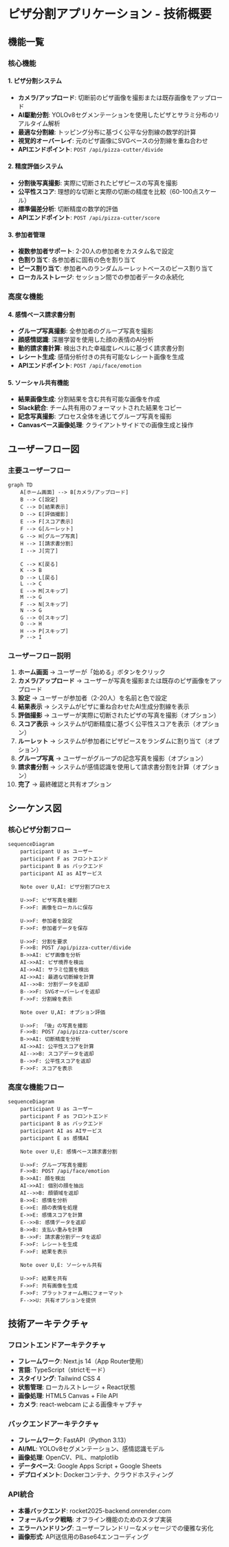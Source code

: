 # ピザ分割アプリケーション - 技術概要

## 機能一覧

### 核心機能

#### 1. ピザ分割システム
- **カメラ/アップロード**: 切断前のピザ画像を撮影または既存画像をアップロード
- **AI駆動分割**: YOLOv8セグメンテーションを使用したピザとサラミ分布のリアルタイム解析
- **最適な分割線**: トッピング分布に基づく公平な分割線の数学的計算
- **視覚的オーバーレイ**: 元のピザ画像にSVGベースの分割線を重ね合わせ
- **APIエンドポイント**: `POST /api/pizza-cutter/divide`

#### 2. 精度評価システム
- **分割後写真撮影**: 実際に切断されたピザピースの写真を撮影
- **公平性スコア**: 理想的な切断と実際の切断の精度を比較（60-100点スケール）
- **標準偏差分析**: 切断精度の数学的評価
- **APIエンドポイント**: `POST /api/pizza-cutter/score`

#### 3. 参加者管理
- **複数参加者サポート**: 2-20人の参加者をカスタム名で設定
- **色割り当て**: 各参加者に固有の色を割り当て
- **ピース割り当て**: 参加者へのランダムルーレットベースのピース割り当て
- **ローカルストレージ**: セッション間での参加者データの永続化

### 高度な機能

#### 4. 感情ベース請求書分割
- **グループ写真撮影**: 全参加者のグループ写真を撮影
- **顔感情認識**: 深層学習を使用した顔の表情のAI分析
- **動的請求書計算**: 検出された幸福度レベルに基づく請求書分割
- **レシート生成**: 感情分析付きの共有可能なレシート画像を生成
- **APIエンドポイント**: `POST /api/face/emotion`

#### 5. ソーシャル共有機能
- **結果画像生成**: 分割結果を含む共有可能な画像を作成
- **Slack統合**: チーム共有用のフォーマットされた結果をコピー
- **記念写真撮影**: プロセス全体を通じてグループ写真を撮影
- **Canvasベース画像処理**: クライアントサイドでの画像生成と操作

## ユーザーフロー図

### 主要ユーザーフロー

```mermaid
graph TD
    A[ホーム画面] --> B[カメラ/アップロード]
    B --> C[設定]
    C --> D[結果表示]
    D --> E[評価撮影]
    E --> F[スコア表示]
    F --> G[ルーレット]
    G --> H[グループ写真]
    H --> I[請求書分割]
    I --> J[完了]
    
    C --> K[戻る]
    K --> B
    D --> L[戻る]
    L --> C
    E --> M[スキップ]
    M --> G
    F --> N[スキップ]
    N --> G
    G --> O[スキップ]
    O --> H
    H --> P[スキップ]
    P --> I
```

### ユーザーフロー説明

1. **ホーム画面** → ユーザーが「始める」ボタンをクリック
2. **カメラ/アップロード** → ユーザーが写真を撮影または既存のピザ画像をアップロード
3. **設定** → ユーザーが参加者（2-20人）を名前と色で設定
4. **結果表示** → システムがピザに重ね合わせたAI生成分割線を表示
5. **評価撮影** → ユーザーが実際に切断されたピザの写真を撮影（オプション）
6. **スコア表示** → システムが切断精度に基づく公平性スコアを表示（オプション）
7. **ルーレット** → システムが参加者にピザピースをランダムに割り当て（オプション）
8. **グループ写真** → ユーザーがグループの記念写真を撮影（オプション）
9. **請求書分割** → システムが感情認識を使用して請求書分割を計算（オプション）
10. **完了** → 最終確認と共有オプション

## シーケンス図

### 核心ピザ分割フロー

```mermaid
sequenceDiagram
    participant U as ユーザー
    participant F as フロントエンド
    participant B as バックエンド
    participant AI as AIサービス

    Note over U,AI: ピザ分割プロセス
    
    U->>F: ピザ写真を撮影
    F->>F: 画像をローカルに保存
    
    U->>F: 参加者を設定
    F->>F: 参加者データを保存
    
    U->>F: 分割を要求
    F->>B: POST /api/pizza-cutter/divide
    B->>AI: ピザ画像を分析
    AI->>AI: ピザ境界を検出
    AI->>AI: サラミ位置を検出
    AI->>AI: 最適な切断線を計算
    AI-->>B: 分割データを返却
    B-->>F: SVGオーバーレイを返却
    F->>F: 分割線を表示
    
    Note over U,AI: オプション評価
    
    U->>F: 「後」の写真を撮影
    F->>B: POST /api/pizza-cutter/score
    B->>AI: 切断精度を分析
    AI->>AI: 公平性スコアを計算
    AI-->>B: スコアデータを返却
    B-->>F: 公平性スコアを返却
    F->>F: スコアを表示
```

### 高度な機能フロー

```mermaid
sequenceDiagram
    participant U as ユーザー
    participant F as フロントエンド
    participant B as バックエンド
    participant AI as AIサービス
    participant E as 感情AI

    Note over U,E: 感情ベース請求書分割
    
    U->>F: グループ写真を撮影
    F->>B: POST /api/face/emotion
    B->>AI: 顔を検出
    AI->>AI: 個別の顔を抽出
    AI-->>B: 顔領域を返却
    B->>E: 感情を分析
    E->>E: 顔の表情を処理
    E->>E: 感情スコアを計算
    E-->>B: 感情データを返却
    B->>B: 支払い重みを計算
    B-->>F: 請求書分割データを返却
    F->>F: レシートを生成
    F->>F: 結果を表示
    
    Note over U,E: ソーシャル共有
    
    U->>F: 結果を共有
    F->>F: 共有画像を生成
    F->>F: プラットフォーム用にフォーマット
    F-->>U: 共有オプションを提供
```

## 技術アーキテクチャ

### フロントエンドアーキテクチャ
- **フレームワーク**: Next.js 14（App Router使用）
- **言語**: TypeScript（strictモード）
- **スタイリング**: Tailwind CSS 4
- **状態管理**: ローカルストレージ + React状態
- **画像処理**: HTML5 Canvas + File API
- **カメラ**: react-webcam による画像キャプチャ

### バックエンドアーキテクチャ
- **フレームワーク**: FastAPI（Python 3.13）
- **AI/ML**: YOLOv8セグメンテーション、感情認識モデル
- **画像処理**: OpenCV、PIL、matplotlib
- **データベース**: Google Apps Script + Google Sheets
- **デプロイメント**: Dockerコンテナ、クラウドホスティング

### API統合
- **本番バックエンド**: rocket2025-backend.onrender.com
- **フォールバック戦略**: オフライン機能のためのスタブ実装
- **エラーハンドリング**: ユーザーフレンドリーなメッセージでの優雅な劣化
- **画像形式**: API送信用のBase64エンコーディング
